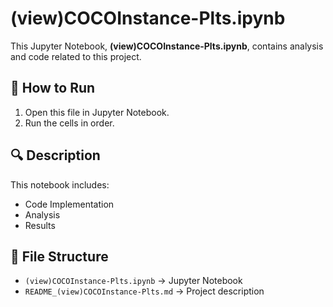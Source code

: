 # (view)COCOInstance-Plts.ipynb

This Jupyter Notebook, **(view)COCOInstance-Plts.ipynb**, contains analysis and code related to this project.

## 📌 How to Run
1. Open this file in Jupyter Notebook.
2. Run the cells in order.

## 🔍 Description
This notebook includes:
- Code Implementation
- Analysis
- Results

## 📂 File Structure
- `(view)COCOInstance-Plts.ipynb` → Jupyter Notebook
- `README_(view)COCOInstance-Plts.md` → Project description

